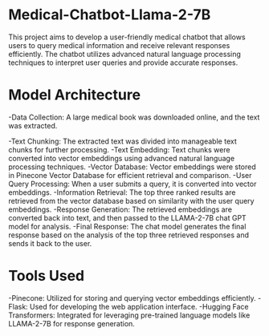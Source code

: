 # Medical-Chatbot-Llama-2-7B
This project aims to develop a user-friendly medical chatbot that allows users to query medical information and receive relevant responses efficiently. The chatbot utilizes advanced natural language processing techniques to interpret user queries and provide accurate responses.

# Model Architecture
-Data Collection: A large medical book was downloaded online, and the text was extracted.

-Text Chunking: The extracted text was divided into manageable text chunks for further processing.
-Text Embedding: Text chunks were converted into vector embeddings using advanced natural language processing techniques.
-Vector Database: Vector embeddings were stored in Pinecone Vector Database for efficient retrieval and comparison.
-User Query Processing: When a user submits a query, it is converted into vector embeddings.
-Information Retrieval: The top three ranked results are retrieved from the vector database based on similarity with the user query embeddings.
-Response Generation: The retrieved embeddings are converted back into text, and then passed to the LLAMA-2-7B chat GPT model for analysis.
-Final Response: The chat model generates the final response based on the analysis of the top three retrieved responses and sends it back to the user.

# Tools Used
-Pinecone: Utilized for storing and querying vector embeddings efficiently.
-Flask: Used for developing the web application interface.
-Hugging Face Transformers: Integrated for leveraging pre-trained language models like LLAMA-2-7B for response generation.

